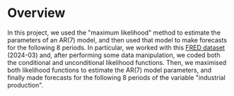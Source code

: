 # Overview
In this project, we used the "maximum likelihood" method to estimate the parameters of an AR(7) model, and then used that model to make forecasts for the following 8 periods.
In particular, we worked with this [FRED dataset](https://research.stlouisfed.org/econ/mccracken/fred-databases/) (2024-03) and, after performing some data manipulation, we coded both the conditional and unconditional likelihood functions.
Then, we maximised both likelihood functions to estimate the AR(7) model parameters, and finally made forecasts for the following 8 periods of the variable "industrial production".
